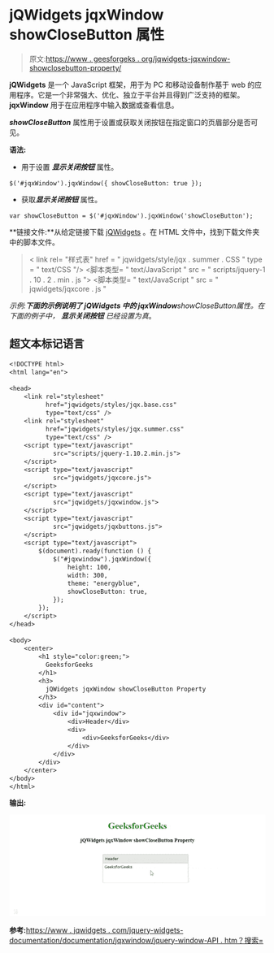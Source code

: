 # jQWidgets jqxWindow showCloseButton 属性

> 原文:[https://www . geesforgeks . org/jqwidgets-jqxwindow-showclosebutton-property/](https://www.geeksforgeeks.org/jqwidgets-jqxwindow-showclosebutton-property/)

**jQWidgets** 是一个 JavaScript 框架，用于为 PC 和移动设备制作基于 web 的应用程序。它是一个非常强大、优化、独立于平台并且得到广泛支持的框架。 **jqxWindow** 用于在应用程序中输入数据或查看信息。

***showCloseButton*** 属性用于设置或获取关闭按钮在指定窗口的页眉部分是否可见。

**语法:**

*   用于设置 ***显示关闭按钮*** 属性。

```
$('#jqxWindow').jqxWindow({ showCloseButton: true });  
```

*   获取***显示关闭按钮*** 属性。

```
var showCloseButton = $('#jqxWindow').jqxWindow('showCloseButton'); 
```

**链接文件:**从给定链接下载 [jQWidgets](https://www.jqwidgets.com/download/) 。在 HTML 文件中，找到下载文件夹中的脚本文件。

> <link rel="”stylesheet”" href="”jqwidgets/styles/jqx.base.css”" type="”text/css”">
> < link rel= "样式表" href = " jqwidgets/style/jqx . summer . CSS " type = " text/CSS "/>
> <脚本类型= " text/JavaScript " src = " scripts/jquery-1 . 10 . 2 . min . js "></脚本>
> <脚本类型= " text/JavaScript " src = " jqwidgets/jqxcore . js "

**示例:**下面的示例说明了 jQWidgets 中的 jqxWindow***showCloseButton***属性。在下面的例子中， ***显示关闭按钮*** 已经设置为*真*。

## 超文本标记语言

```
<!DOCTYPE html>
<html lang="en">

<head>
    <link rel="stylesheet" 
          href="jqwidgets/styles/jqx.base.css" 
          type="text/css" />
    <link rel="stylesheet" 
          href="jqwidgets/styles/jqx.summer.css" 
          type="text/css" />
    <script type="text/javascript" 
            src="scripts/jquery-1.10.2.min.js">
    </script>
    <script type="text/javascript" 
            src="jqwidgets/jqxcore.js">
    </script>
    <script type="text/javascript" 
            src="jqwidgets/jqxwindow.js">
    </script>
    <script type="text/javascript" 
            src="jqwidgets/jqxbuttons.js">
    </script>
    <script type="text/javascript">
        $(document).ready(function () {
            $("#jqxwindow").jqxWindow({
                height: 100,
                width: 300,
                theme: "energyblue",
                showCloseButton: true,
            });
        });
    </script>
</head>

<body>
    <center>
        <h1 style="color:green;">
          GeeksforGeeks
        </h1>
        <h3>
          jQWidgets jqxWindow showCloseButton Property
        </h3>
        <div id="content">
            <div id="jqxwindow">
                <div>Header</div>
                <div>
                    <div>GeeksforGeeks</div>
                </div>
            </div>
        </div>
    </center>
</body>
</html>
```

**输出:**

![](img/283d7ab4b556c8305602227a08aa1dd1.png)

**参考:**[https://www . jqwidgets . com/jquery-widgets-documentation/documentation/jqxwindow/jquery-window-API . htm？搜索=](https://www.jqwidgets.com/jquery-widgets-documentation/documentation/jqxwindow/jquery-window-api.htm?search=)